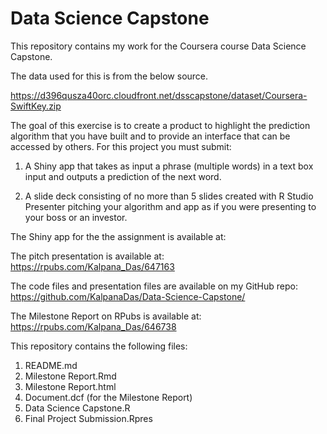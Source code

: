 # Data Science Capstone
This repository contains my work for the Coursera course Data Science Capstone.

The data used for this is from the below source. 

https://d396qusza40orc.cloudfront.net/dsscapstone/dataset/Coursera-SwiftKey.zip

The goal of this exercise is to create a product to highlight the prediction algorithm that you have built and to provide an interface that can be accessed by others. For this project you must submit:

1. A Shiny app that takes as input a phrase (multiple words) in a text box input and outputs a prediction of the next word.

2. A slide deck consisting of no more than 5 slides created with R Studio Presenter pitching your algorithm and app as if you were presenting to your boss or an investor.

The Shiny app for the the assignment is available at: 

The pitch presentation is available at: https://rpubs.com/Kalpana_Das/647163

The code files and presentation files are available on my GitHub repo: https://github.com/KalpanaDas/Data-Science-Capstone/

The Milestone Report on RPubs is available at: https://rpubs.com/Kalpana_Das/646738

This repository contains the following files:

1. README.md
2. Milestone Report.Rmd
3. Milestone Report.html
4. Document.dcf (for the Milestone Report)
5. Data Science Capstone.R 
6. Final Project Submission.Rpres
